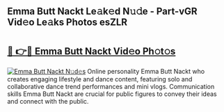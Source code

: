 ## Emma Butt Nackt Le𝚊k𝚎d N𝚞𝚍e - Part-vGR Vid𝚎o Le𝚊ks Photos esZLR

# <h2><a href="http://fb5kqk.evod.top/?m=Emma+Butt+Nackt">🔗 👉🔴 Emma Butt Nackt Vid𝚎o Ph𝚘t𝚘s</a></h2>

[![Emma Butt Nackt N𝚞d𝚎s](https://i.imgur.com/8V9OHl7.gif)](http://fb5kqk.evod.top/?m=Emma+Butt+Nackt)
Online personality Emma Butt Nackt who creates engaging lifestyle and dance content, featuring solo and collaborative dance trend performances and mini vlogs. Communication skills Emma Butt Nackt are crucial for public figures to convey their ideas and connect with the public. 
